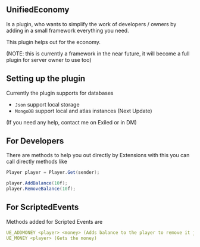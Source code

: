 ## UnifiedEconomy
Is a plugin, who wants to simplify the work of developers / owners by adding in a small framework everything you need.

This plugin helps out for the economy.

(NOTE: this is currently a framework in the near future, it will become a full plugin for server owner to use too)

## Setting up the plugin

Currently the plugin supports for databases
 - `Json` support local storage
 - `MongoDB` support local and atlas instances (Next Update)

(If you need any help, contact me on Exiled or in DM)
## For Developers

There are methods to help you out directly by Extensions with this you can call directly methods like
```c#
Player player = Player.Get(sender);

player.AddBalance(10f);
player.RemoveBalance(10f);
```

## For ScriptedEvents

Methods added for Scripted Events are
```yaml
UE_ADDMONEY <player> <money> (Adds balance to the player to remove it just add -)
UE_MONEY <player> (Gets the money)
```
